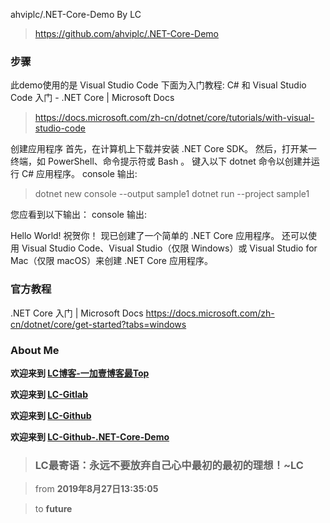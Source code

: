 ahviplc/.NET-Core-Demo By LC

> https://github.com/ahviplc/.NET-Core-Demo

### 步骤

此demo使用的是 Visual Studio Code 
下面为入门教程: 
C# 和 Visual Studio Code 入门 - .NET Core | Microsoft Docs 

> https://docs.microsoft.com/zh-cn/dotnet/core/tutorials/with-visual-studio-code

创建应用程序 
首先，在计算机上下载并安装 .NET Core SDK。 
然后，打开某一终端，如 PowerShell、命令提示符或 Bash 。 键入以下 dotnet 命令以创建并运行 C# 应用程序。 
console 输出: 

> dotnet new console --output sample1 
> dotnet run --project sample1 

您应看到以下输出： 
console 输出: 

Hello World! 
祝贺你！ 现已创建了一个简单的 .NET Core 应用程序。 还可以使用 Visual Studio Code、Visual Studio（仅限 Windows）或 Visual Studio for Mac（仅限 macOS）来创建 .NET Core 应用程序。 

### 官方教程

.NET Core 入门 | Microsoft Docs 
https://docs.microsoft.com/zh-cn/dotnet/core/get-started?tabs=windows

### About Me

**欢迎来到 [LC博客-一加壹博客最Top](http://www.oneplusone.vip)**

**欢迎来到 [LC-Gitlab](https://gitlab.com/ahviplc)**

**欢迎来到 [LC-Github](https://github.com/ahviplc)**

**欢迎来到 [LC-Github-.NET-Core-Demo](https://github.com/ahviplc/.NET-Core-Demo.git)**

> ### LC最寄语：永远不要放弃自己心中最初的最初的理想！~LC

> from **2019年8月27日13:35:05**

> to **future**